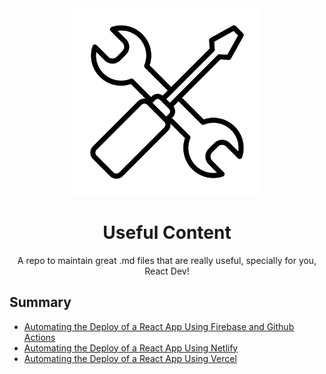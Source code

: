 <div align="center">
  <img width="300px" src="./assets/1024px-Noun_Project_tools_icon_943586_cc.svg.png" />

# Useful Content
A repo to maintain great .md files that are really useful, specially for you, React Dev!

</div>

## Summary

* [Automating the Deploy of a React App Using Firebase and Github Actions](./deploying-a-react-app-using-firebase/README.md)
* [Automating the Deploy of a React App Using Netlify](./deploying-a-react-app-using-netlify/README.md)
* [Automating the Deploy of a React App Using Vercel](./deploying-a-react-app-using-vercel/README.md)
